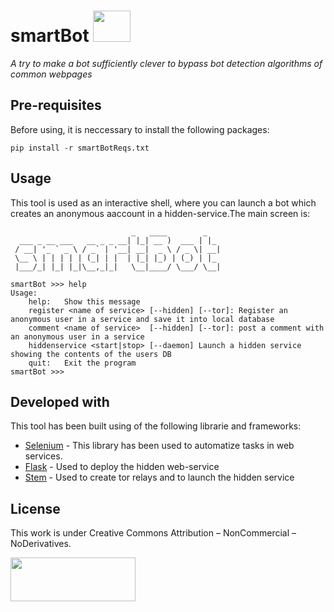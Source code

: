 # smartBot <img src="https://icon-library.net/images/robot-icon-free/robot-icon-free-7.jpg" height="50" width="60"> 
_A try to make a bot sufficiently clever to bypass bot detection algorithms of common webpages_



## Pre-requisites 
Before using, it is neccessary to install the following packages:

```
pip install -r smartBotReqs.txt
```
## Usage
This tool is used as an interactive shell, where you can launch a bot which creates an anonymous aaccount in a hidden-service.The main screen is:
```
                           _   ____        _   
  ___ _ __ ___   __ _ _ __| |_| __ )  ___ | |_ 
 / __| '_ ` _ \ / _` | '__| __|  _ \ / _ \| __|
 \__ \ | | | | | (_| | |  | |_| |_) | (_) | |_ 
 |___/_| |_| |_|\__,_|_|   \__|____/ \___/ \__|
                                               
smartBot >>> help
Usage:
	help:	Show this message
	register <name of service> [--hidden] [--tor]: Register an anonymous user in a service and save it into local database
	comment <name of service>  [--hidden] [--tor]: post a comment with an anonymous user in a service
  	hiddenservice <start|stop> [--daemon] Launch a hidden service showing the contents of the users DB
	quit:	Exit the program
smartBot >>> 
```
## Developed with

This tool has been built using of the following librarie and frameworks: 

* [Selenium](http://www.dropwizard.io/1.0.2/docs/) - This library has been used to automatize tasks in web services.
* [Flask](https://maven.apache.org/) - Used to deploy the hidden web-service
* [Stem](https://rometools.github.io/rome/) - Used to create tor relays and to launch the hidden service

## License

This work is under Creative Commons Attribution – NonCommercial – NoDerivatives.

<img src="https://co.creativecommons.org/wp-content/uploads/2008/02/by-nc-nd.png" height="70" width="200">
